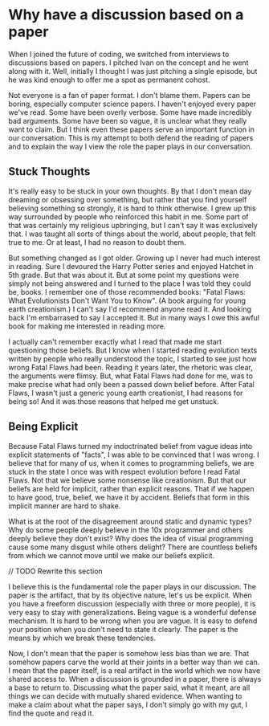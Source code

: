 # Why have a discussion based on a paper

When I joined the future of coding, we switched from interviews to discussions based on papers. I pitched Ivan on the concept and he went along with it. Well, initially I thought I was just pitching a single episode, but he was kind enough to offer me a spot as permanent cohost. 

Not everyone is a fan of paper format. I don't blame them. Papers can be boring, especially computer science papers. I haven't enjoyed every paper we've read. Some have been overly verbose. Some have made incredibly bad arguments. Some have been so vague, it is unclear what they really want to claim. But I think even these papers serve an important function in our conversation. This is my attempt to both defend the reading of papers and to explain the way I view the role the paper plays in our conversation.

## Stuck Thoughts

It's really easy to be stuck in your own thoughts. By that I don't mean day dreaming or obsessing over something, but rather that you find yourself believing something so strongly, it is hard to think otherwise. I grew up this way surrounded by people who reinforced this habit in me. Some part of that was certainly my religious upbringing, but I can't say it was exclusively that. I was taught all sorts of things about the world, about people, that felt true to me. Or at least, I had no reason to doubt them.

But something changed as I got older. Growing up I never had much interest in reading. Sure I devoured the Harry Potter series and enjoyed Hatchet in 5th grade. But that was about it. But at some point my questions were simply not being answered and I turned to the place I was told they could be, books. I remember one of those recommended books: "Fatal Flaws: What Evolutionists Don't Want You to Know". (A book arguing for young earth creationism.)  I can't say I'd recommend anyone read it. And looking back I'm embarrased to say I accepted it. But in many ways I owe this awful book for making me interested in reading more.

I actually can't remember exactly what I read that made me start questioning those beliefs. But I know when I started reading evolution texts written by people who really understood the topic, I started to see just how wrong Fatal Flaws had been. Reading it years later, the rhetoric was clear, the arguments were flimsy. But, what Fatal Flaws had done for me, was to make precise what had only been a passed down belief before. After Fatal Flaws, I wasn't just a generic young earth creationist, I had reasons for being so! And it was those reasons that helped me get unstuck.

## Being Explicit

Because Fatal Flaws turned my indoctrinated belief from vague ideas into explicit statements of "facts", I was able to be convinced that I was wrong. I believe that for many of us, when it comes to programming beliefs, we are stuck in the state I once was with respect evolution before I read Fatal Flaws. Not that we believe some nonsense like creationism. But that our beliefs are held for implicit, rather than explicit reasons. That if we happen to have good, true, belief, we have it by accident. Beliefs that form in this implicit manner are hard to shake.

What is at the root of the disagreement around static and dynamic types? Why do some people deeply believe in the 10x programmer and others deeply believe they don't exist? Why does the idea of visual programming cause some many disgust while others delight? There are countless beliefs from which we cannot move until we make our beliefs explicit.

// TODO Rewrite this section

I believe this is the fundamental role the paper plays in our discussion. The paper is the artifact, that by its objective nature, let's us be explicit. When you have a freeform discussion (especially with three or more people), it is very easy to stay with generalizations. Being vague is a wonderful defense mechanism. It is hard to be wrong when you are vague. It is easy to defend your position when you don't need to state it clearly. The paper is the means by which we break these tendencies.

Now, I don't mean that the paper is somehow less bias than we are. That somehow papers carve the world at their joints in a better way than we can. I mean that the paper itself, is a real artifact in the world which we now have shared access to. When a discussion is grounded in a paper, there is always a base to return to. Discussing what the paper said, what it meant, are all things we can decide with mutually shared evidence. When wanting to make a claim about what the paper says, I don't simply go with my gut, I find the quote and read it.

